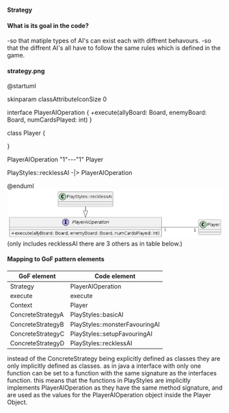 **Strategy**

#### What is its goal in the code?

-so that matiple types of AI's can exist each with diffrent behavours.
-so that the diffrent AI's all have to follow the same rules which is defined in the game.

#### strategy.png

@startuml

skinparam classAttributeIconSize 0


interface PlayerAIOperation {
+execute(allyBoard: Board, enemyBoard: Board, numCardsPlayed: int)
}

class Player {

}

PlayerAIOperation "1"---"1" Player

PlayStyles::recklessAI -|> PlayerAIOperation

@enduml
![Strategy patten diagram](diagrams/strategy.png)
(only includes recklessAI there are 3 others as in table below.)

#### Mapping to GoF pattern elements

| GoF element       | Code element                   |
|-------------------|--------------------------------|
| Strategy          | PlayerAIOperation              |
| execute           | execute                        |
| Context           | Player                         |
| ConcreteStrategyA | PlayStyles::basicAI            |
| ConcreteStrategyB | PlayStyles::monsterFavouringAI |
| ConcreteStrategyC | PlayStyles::setupFavouringAI   |
| ConcreteStrategyD | PlayStyles::recklessAI         |

instead of the ConcreteStrategy being explicitly defined as classes they are only implicitly defined as classes. as in java a interface with only one function can be set to a function with the same signature as the interfaces function. this means that the functions in PlayStyles are implicitly implements PlayerAIOperation as they have the same method signature, and are used as the values for the PlayerAIOperation object inside the Player Object.
